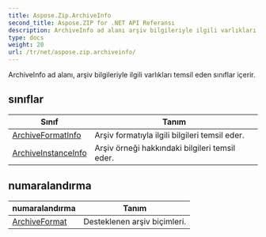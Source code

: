 ```yaml
---
title: Aspose.Zip.ArchiveInfo
second_title: Aspose.ZIP for .NET API Referansı
description: ArchiveInfo ad alanı arşiv bilgileriyle ilgili varlıkları temsil eden sınıflar içerir.
type: docs
weight: 20
url: /tr/net/aspose.zip.archiveinfo/
---
```

ArchiveInfo ad alanı, arşiv bilgileriyle ilgili varlıkları temsil eden sınıflar içerir.

## sınıflar

| Sınıf | Tanım |
| --- | --- |
| [ArchiveFormatInfo](./archiveformatinfo/) | Arşiv formatıyla ilgili bilgileri temsil eder. |
| [ArchiveInstanceInfo](./archiveinstanceinfo/) | Arşiv örneği hakkındaki bilgileri temsil eder. |
## numaralandırma

| numaralandırma | Tanım |
| --- | --- |
| [ArchiveFormat](./archiveformat/) | Desteklenen arşiv biçimleri. |


